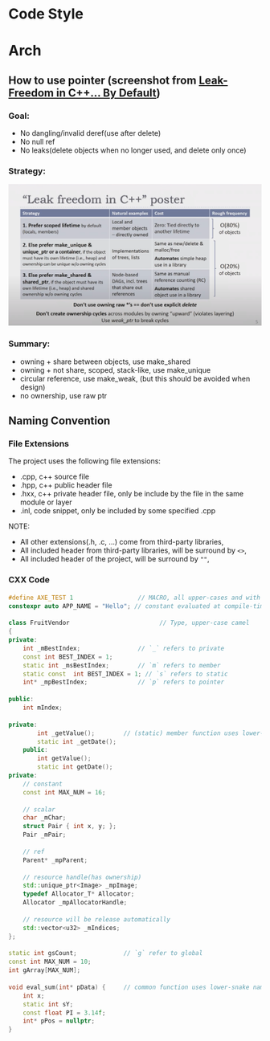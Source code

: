 # Code Style

# Arch

## How to use pointer (screenshot from [Leak-Freedom in C++... By Default](https://www.youtube.com/watch?v=JfmTagWcqoE))


### Goal:

- No dangling/invalid deref(use after delete)
- No null ref
- No leaks(delete objects when no longer used, and delete only once)

### Strategy:

![Leak_Freedom_Strategy](Images/Leak_Freedom_Strategy.png)

### Summary:

- owning + share between objects, use make_shared
- owning + not share, scoped, stack-like, use make_unique
- circular reference, use make_weak, (but this should be avoided when design)
- no ownership, use raw ptr

## Naming Convention

### File Extensions

The project uses the following file extensions:
- .cpp, c++ source file
- .hpp, c++ public header file
- .hxx, c++ private header file, only be include by the file in the same module or layer
- .inl, code snippet, only be included by some specified .cpp
  
NOTE:
- All other extensions(.h, .c, ...) come from third-party libraries,
- All included header from third-party libraries, will be surround by `<>`,
- All included header of the project, will be surround by `""`,

### CXX Code

```c++
#define AXE_TEST 1                  // MACRO, all upper-cases and with prefix AXE_
constexpr auto APP_NAME = "Hello"; // constant evaluated at compile-time, all upper-cases

class FruitVendor                         // Type, upper-case camel
{
private:
    int _mBestIndex;                // `_` refers to private
    const int BEST_INDEX = 1; 
    static int _msBestIndex;        // `m` refers to member
    static const  int BEST_INDEX = 1; // `s` refers to static
    int* _mpBestIndex;              // `p` refers to pointer

public:
    int mIndex;

private:
        int _getValue();        // (static) member function uses lower-case camel
        static int _getDate();
    public:
        int getValue();
        static int getDate();
private:
    // constant
    const int MAX_NUM = 16;

    // scalar
    char _mChar;
    struct Pair { int x, y; };
    Pair _mPair;

    // ref
    Parent* _mpParent;

    // resource handle(has ownership)
    std::unique_ptr<Image> _mpImage;
    typedef Allocator_T* Allocator;
    Allocator _mpAllocatorHandle;

    // resource will be release automatically
    std::vector<u32> _mIndices;
};

static int gsCount;             // `g` refer to global
const int MAX_NUM = 10;
int gArray[MAX_NUM];

void eval_sum(int* pData) {     // common function uses lower-snake naming
    int x;
    static int sY;
    const float PI = 3.14f;
    int* pPos = nullptr;  
}

```

